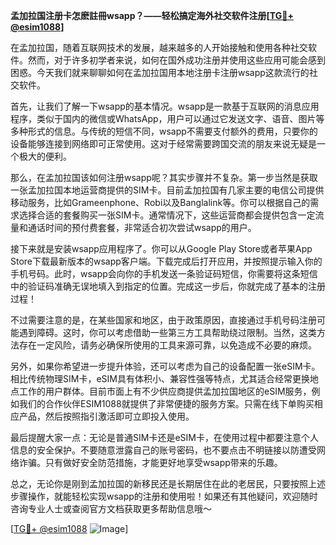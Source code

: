 **孟加拉国注册卡怎麽註冊wsapp？——轻松搞定海外社交软件注册[[TG💪+ @esim1088](https://t.me/s/esim1088)]**

在孟加拉国，随着互联网技术的发展，越来越多的人开始接触和使用各种社交软件。然而，对于许多初学者来说，如何在国外成功注册并使用这些应用可能会感到困惑。今天我们就来聊聊如何在孟加拉国用本地注册卡注册wsapp这款流行的社交软件。

首先，让我们了解一下wsapp的基本情况。wsapp是一款基于互联网的消息应用程序，类似于国内的微信或WhatsApp，用户可以通过它发送文字、语音、图片等多种形式的信息。与传统的短信不同，wsapp不需要支付额外的费用，只要你的设备能够连接到网络即可正常使用。这对于经常需要跨国交流的朋友来说无疑是一个极大的便利。

那么，在孟加拉国该如何注册wsapp呢？其实步骤并不复杂。第一步当然是获取一张孟加拉国本地运营商提供的SIM卡。目前孟加拉国有几家主要的电信公司提供移动服务，比如Grameenphone、Robi以及Banglalink等。你可以根据自己的需求选择合适的套餐购买一张SIM卡。通常情况下，这些运营商都会提供包含一定流量和通话时间的预付费套餐，非常适合初次尝试wsapp的用户。

接下来就是安装wsapp应用程序了。你可以从Google Play Store或者苹果App Store下载最新版本的wsapp客户端。下载完成后打开应用，并按照提示输入你的手机号码。此时，wsapp会向你的手机发送一条验证码短信，你需要将这条短信中的验证码准确无误地填入到指定的位置。完成这一步后，你就完成了基本的注册过程！

不过需要注意的是，在某些国家和地区，由于政策原因，直接通过手机号码注册可能遇到障碍。这时，你可以考虑借助一些第三方工具帮助绕过限制。当然，这类方法存在一定风险，请务必确保所使用的工具来源可靠，以免造成不必要的麻烦。

另外，如果你希望进一步提升体验，还可以考虑为自己的设备配置一张eSIM卡。相比传统物理SIM卡，eSIM具有体积小、兼容性强等特点，尤其适合经常更换地点工作的用户群体。目前市面上有不少供应商提供孟加拉国地区的eSIM服务，例如我们的合作伙伴ESIM1088就提供了非常便捷的服务方案。只需在线下单购买相应产品，然后按照指引激活即可立即投入使用。

最后提醒大家一点：无论是普通SIM卡还是eSIM卡，在使用过程中都要注意个人信息的安全保护。不要随意泄露自己的账号密码，也不要点击不明链接以防遭受网络诈骗。只有做好安全防范措施，才能更好地享受wsapp带来的乐趣。

总之，无论你是刚到孟加拉国的新移民还是长期居住在此的老居民，只要按照上述步骤操作，就能轻松实现wsapp的注册和使用啦！如果还有其他疑问，欢迎随时咨询专业人士或查阅官方文档获取更多帮助信息哦～ 

[[TG💪+ @esim1088](https://t.me/s/esim1088) ![Image](https://i.postimg.cc/4NQfJmqS/Snipaste-2025-05-13-00-14-12.png)]